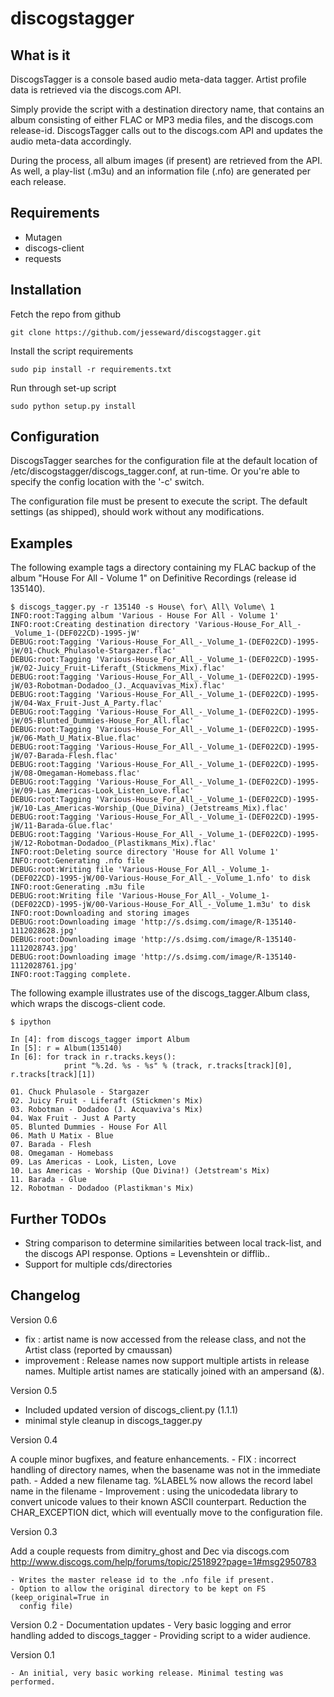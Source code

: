 # discogstagger

## What is it

DiscogsTagger is a console based audio meta-data tagger. Artist profile data is 
retrieved via the discogs.com API.

Simply provide the script with a destination directory name, that contains an
album consisting of either FLAC or MP3 media files, and the discogs.com 
release-id. DiscogsTagger calls out to the discogs.com API and updates the
audio meta-data accordingly.

During the process, all album images (if present) are retrieved from the API. 
As well, a play-list (.m3u) and an information file (.nfo) are generated per
each release.

## Requirements

* Mutagen 
* discogs-client 
* requests

## Installation 

Fetch the repo from github
```
git clone https://github.com/jesseward/discogstagger.git
```

Install the script requirements
```
sudo pip install -r requirements.txt
```

Run through set-up script
```
sudo python setup.py install
```

## Configuration 

DiscogsTagger searches for the configuration file at the default location of
/etc/discogstagger/discogs_tagger.conf, at run-time. Or you're able to specify the config 
location with the '-c' switch.

The configuration file must be present to execute the script. The default 
settings (as shipped), should work without any modifications.

## Examples

The following example tags a directory containing my FLAC backup of the album
"House For All - Volume 1" on Definitive Recordings (release id 135140).

```
$ discogs_tagger.py -r 135140 -s House\ for\ All\ Volume\ 1
INFO:root:Tagging album 'Various - House For All - Volume 1'
INFO:root:Creating destination directory 'Various-House_For_All_-_Volume_1-(DEF022CD)-1995-jW'
DEBUG:root:Tagging 'Various-House_For_All_-_Volume_1-(DEF022CD)-1995-jW/01-Chuck_Phulasole-Stargazer.flac'
DEBUG:root:Tagging 'Various-House_For_All_-_Volume_1-(DEF022CD)-1995-jW/02-Juicy_Fruit-Liferaft_(Stickmens_Mix).flac'
DEBUG:root:Tagging 'Various-House_For_All_-_Volume_1-(DEF022CD)-1995-jW/03-Robotman-Dodadoo_(J._Acquavivas_Mix).flac'
DEBUG:root:Tagging 'Various-House_For_All_-_Volume_1-(DEF022CD)-1995-jW/04-Wax_Fruit-Just_A_Party.flac'
DEBUG:root:Tagging 'Various-House_For_All_-_Volume_1-(DEF022CD)-1995-jW/05-Blunted_Dummies-House_For_All.flac'
DEBUG:root:Tagging 'Various-House_For_All_-_Volume_1-(DEF022CD)-1995-jW/06-Math_U_Matix-Blue.flac'
DEBUG:root:Tagging 'Various-House_For_All_-_Volume_1-(DEF022CD)-1995-jW/07-Barada-Flesh.flac'
DEBUG:root:Tagging 'Various-House_For_All_-_Volume_1-(DEF022CD)-1995-jW/08-Omegaman-Homebass.flac'
DEBUG:root:Tagging 'Various-House_For_All_-_Volume_1-(DEF022CD)-1995-jW/09-Las_Americas-Look_Listen_Love.flac'
DEBUG:root:Tagging 'Various-House_For_All_-_Volume_1-(DEF022CD)-1995-jW/10-Las_Americas-Worship_(Que_Divina)_(Jetstreams_Mix).flac'
DEBUG:root:Tagging 'Various-House_For_All_-_Volume_1-(DEF022CD)-1995-jW/11-Barada-Glue.flac'
DEBUG:root:Tagging 'Various-House_For_All_-_Volume_1-(DEF022CD)-1995-jW/12-Robotman-Dodadoo_(Plastikmans_Mix).flac'
INFO:root:Deleting source directory 'House for All Volume 1'
INFO:root:Generating .nfo file
DEBUG:root:Writing file 'Various-House_For_All_-_Volume_1-(DEF022CD)-1995-jW/00-Various-House_For_All_-_Volume_1.nfo' to disk
INFO:root:Generating .m3u file
DEBUG:root:Writing file 'Various-House_For_All_-_Volume_1-(DEF022CD)-1995-jW/00-Various-House_For_All_-_Volume_1.m3u' to disk
INFO:root:Downloading and storing images
DEBUG:root:Downloading image 'http://s.dsimg.com/image/R-135140-1112028628.jpg'
DEBUG:root:Downloading image 'http://s.dsimg.com/image/R-135140-1112028743.jpg'
DEBUG:root:Downloading image 'http://s.dsimg.com/image/R-135140-1112028761.jpg'
INFO:root:Tagging complete.
```

The following example illustrates use of the discogs_tagger.Album class, which
wraps the discogs-client code.

```
$ ipython

In [4]: from discogs_tagger import Album
In [5]: r = Album(135140)
In [6]: for track in r.tracks.keys():
            print "%.2d. %s - %s" % (track, r.tracks[track][0], r.tracks[track][1])

01. Chuck Phulasole - Stargazer
02. Juicy Fruit - Liferaft (Stickmen's Mix)
03. Robotman - Dodadoo (J. Acquaviva's Mix)
04. Wax Fruit - Just A Party
05. Blunted Dummies - House For All
06. Math U Matix - Blue
07. Barada - Flesh
08. Omegaman - Homebass
09. Las Americas - Look, Listen, Love
10. Las Americas - Worship (Que Divina!) (Jetstream's Mix)
11. Barada - Glue
12. Robotman - Dodadoo (Plastikman's Mix)
```
## Further TODOs

* String comparison to determine similarities between local track-list, and  the discogs API response. Options = Levenshtein or difflib..
* Support for multiple cds/directories

## Changelog

Version 0.6

* fix : artist name is now accessed from the release class, and not the Artist
class (reported by cmaussan)
* improvement : Release names now support multiple artists in release names. 
Multiple artist names are statically joined with an ampersand (&).

Version 0.5

* Included updated version of discogs_client.py (1.1.1)
* minimal style cleanup in discogs_tagger.py

Version 0.4

A couple minor bugfixes, and feature enhancements.
    - FIX : incorrect handling of directory names, when the basename was not in the
      immediate path.
    - Added a new filename tag. %LABEL% now allows the record label name in the filename
    - Improvement : using the unicodedata library to convert unicode values to their 
      known ASCII counterpart. Reduction the CHAR_EXCEPTION dict, which will eventually
      move to the configuration file.

Version 0.3

Add a couple requests from dimitry_ghost and Dec via discogs.com
http://www.discogs.com/help/forums/topic/251892?page=1#msg2950783

    - Writes the master release id to the .nfo file if present.
    - Option to allow the original directory to be kept on FS (keep_original=True in
      config file)

Version 0.2
    - Documentation updates
    - Very basic logging and error handling added to discogs_tagger
    - Providing script to a wider audience.

Version 0.1 

    - An initial, very basic working release. Minimal testing was performed. 
